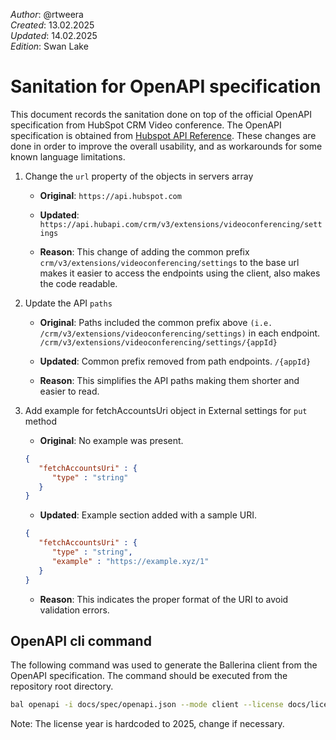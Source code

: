 _Author_:  @rtweera\
_Created_: 13.02.2025 \
_Updated_: 14.02.2025 \
_Edition_: Swan Lake

# Sanitation for OpenAPI specification

This document records the sanitation done on top of the official OpenAPI specification from HubSpot CRM Video conference.
The OpenAPI specification is obtained from [Hubspot API Reference](https://github.com/HubSpot/HubSpot-public-api-spec-collection/blob/main/PublicApiSpecs/CRM/Video%20Conferencing%20Extension/Rollouts/148903/v3/videoConferencingExtension.json).
These changes are done in order to improve the overall usability, and as workarounds for some known language limitations.

1. Change the `url` property of the objects in servers array

   - **Original**:
   `https://api.hubspot.com`

   - **Updated**:
   `https://api.hubapi.com/crm/v3/extensions/videoconferencing/settings`

   - **Reason**: This change of adding the common prefix `crm/v3/extensions/videoconferencing/settings` to the base url makes it easier to access the endpoints using the client, also makes the code readable.

2. Update the API `paths`

   - **Original**: Paths included the common prefix above `(i.e. /crm/v3/extensions/videoconferencing/settings)` in each endpoint.
   `/crm/v3/extensions/videoconferencing/settings/{appId}`

   - **Updated**: Common prefix removed from path endpoints.
   `/{appId}`

   - **Reason**: This simplifies the API paths making them shorter and easier to read.

3. Add example for fetchAccountsUri object in External settings for `put` method

   - **Original**: No example was present.

   ```json
   {
      "fetchAccountsUri" : {
         "type" : "string"
      }
   }
   ```

   - **Updated**: Example section added with a sample URI.

   ```json
   {
      "fetchAccountsUri" : {
         "type" : "string",
         "example" : "https://example.xyz/1"
      }
   }
   ```

   - **Reason**: This indicates the proper format of the URI to avoid validation errors.

## OpenAPI cli command

The following command was used to generate the Ballerina client from the OpenAPI specification. The command should be executed from the repository root directory.

```bash
bal openapi -i docs/spec/openapi.json --mode client --license docs/license.txt -o ballerina
```

Note: The license year is hardcoded to 2025, change if necessary.
